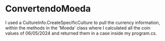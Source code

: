 # ConvertendoMoeda

I used a CultureInfo.CreateSpecificCulture to pull the currency information, within the methods in the 'Moeda' class where I calculated all the coin values of 06/05/2024 and returned them in a case inside my program.cs.
